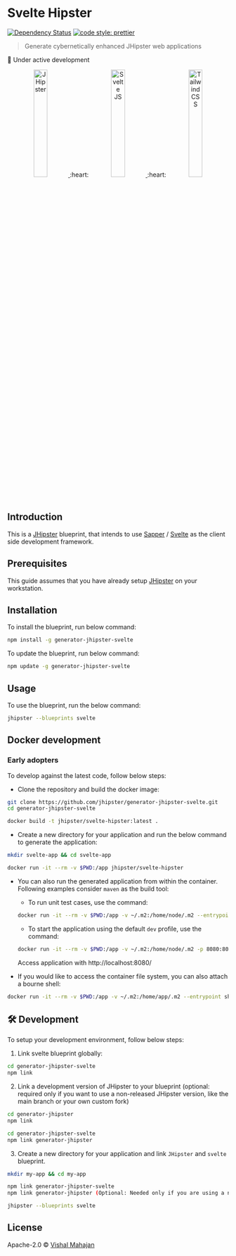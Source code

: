 # Svelte Hipster

[![Dependency Status][daviddm-image]][daviddm-url] [![code style: prettier][prettier-image]][prettier-url]

> Generate cybernetically enhanced JHipster web applications

:construction: Under active development

<p align="center" valign="middle" height="100%">
  <a href="https://www.jhipster.tech/" target="_blank">
    <img alt="JHipster"  width="25%" src="https://github.com/jhipster/jhipster-artwork/blob/main/logos/JHipster%20RGB-small100x25px.png?raw=true">
  </a>
	:heart:
  <a href="https://svelte.dev" target="_blank">
    <img alt="Svelte JS" width="25%" src="https://svelte.dev/svelte-logo-horizontal.svg">
  </a>
  :heart:
  <a href="https://tailwindcss.com/" target="_blank">
    <img alt="Tailwind CSS" width="25%" src="https://refactoringui.nyc3.cdn.digitaloceanspaces.com/tailwind-logo.svg">
  </a><br>
</p>

## Introduction

This is a [JHipster](https://www.jhipster.tech/) blueprint, that intends to use [Sapper](https://sapper.svelte.dev/) / [Svelte](https://svelte.dev/) as the client side development framework.

## Prerequisites

This guide assumes that you have already setup [JHipster](https://www.jhipster.tech/installation/) on your workstation.

## Installation

To install the blueprint, run below command:

```bash
npm install -g generator-jhipster-svelte
```

To update the blueprint, run below command:

```bash
npm update -g generator-jhipster-svelte
```

## Usage

To use the blueprint, run the below command:

```bash
jhipster --blueprints svelte
```

## Docker development

### Early adopters

To develop against the latest code, follow below steps:

-   Clone the repository and build the docker image:

```sh
git clone https://github.com/jhipster/generator-jhipster-svelte.git
cd generator-jhipster-svelte

docker build -t jhipster/svelte-hipster:latest .
```

-   Create a new directory for your application and run the below command to generate the application:

```sh
mkdir svelte-app && cd svelte-app

docker run -it --rm -v $PWD:/app jhipster/svelte-hipster
```

-   You can also run the generated application from within the container. Following examples consider `maven` as the build tool:

    -   To run unit test cases, use the command:

    ```sh
    docker run -it --rm -v $PWD:/app -v ~/.m2:/home/node/.m2 --entrypoint ./mvnw jhipster/svelte-hipster clean test
    ```

    -   To start the application using the default `dev` profile, use the command:

    ```sh
    docker run -it --rm -v $PWD:/app -v ~/.m2:/home/node/.m2 -p 8080:8080 --entrypoint ./mvnw jhipster/svelte-hipster -DskipTests
    ```

    Access application with http://localhost:8080/

-   If you would like to access the container file system, you can also attach a bourne shell:

```sh
docker run -it --rm -v $PWD:/app -v ~/.m2:/home/app/.m2 --entrypoint sh jhipster/svelte-hipster
```

## :hammer_and_wrench: Development

To setup your development environment, follow below steps:

1. Link svelte blueprint globally:

```bash
cd generator-jhipster-svelte
npm link
```

2. Link a development version of JHipster to your blueprint (optional: required only if you want to use a non-released JHipster version, like the main branch or your own custom fork)

```bash
cd generator-jhipster
npm link

cd generator-jhipster-svelte
npm link generator-jhipster
```

3. Create a new directory for your application and link `JHipster` and `svelte` blueprint.

```bash
mkdir my-app && cd my-app

npm link generator-jhipster-svelte
npm link generator-jhipster (Optional: Needed only if you are using a non-released JHipster version)

jhipster --blueprints svelte

```

## License

Apache-2.0 © [Vishal Mahajan](https://twitter.com/vishal423)

[daviddm-image]: https://david-dm.org/jhipster/generator-jhipster-svelte.svg?theme=shields.io
[daviddm-url]: https://david-dm.org/jhipster/generator-jhipster-svelte
[prettier-image]: https://img.shields.io/badge/code_style-prettier-ff69b4.svg?style=flat-square
[prettier-url]: https://github.com/prettier/prettier
